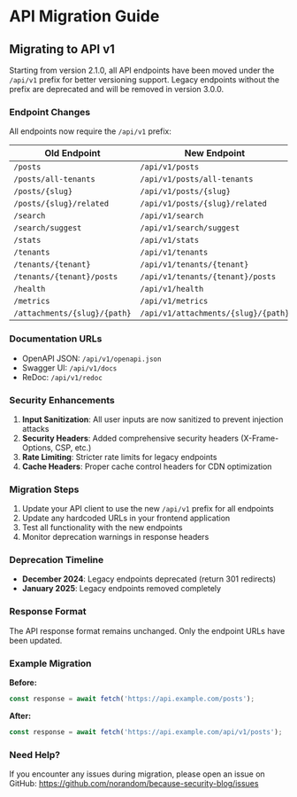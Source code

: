 # API Migration Guide

## Migrating to API v1

Starting from version 2.1.0, all API endpoints have been moved under the `/api/v1` prefix for better versioning support. Legacy endpoints without the prefix are deprecated and will be removed in version 3.0.0.

### Endpoint Changes

All endpoints now require the `/api/v1` prefix:

| Old Endpoint | New Endpoint |
|--------------|--------------|
| `/posts` | `/api/v1/posts` |
| `/posts/all-tenants` | `/api/v1/posts/all-tenants` |
| `/posts/{slug}` | `/api/v1/posts/{slug}` |
| `/posts/{slug}/related` | `/api/v1/posts/{slug}/related` |
| `/search` | `/api/v1/search` |
| `/search/suggest` | `/api/v1/search/suggest` |
| `/stats` | `/api/v1/stats` |
| `/tenants` | `/api/v1/tenants` |
| `/tenants/{tenant}` | `/api/v1/tenants/{tenant}` |
| `/tenants/{tenant}/posts` | `/api/v1/tenants/{tenant}/posts` |
| `/health` | `/api/v1/health` |
| `/metrics` | `/api/v1/metrics` |
| `/attachments/{slug}/{path}` | `/api/v1/attachments/{slug}/{path}` |

### Documentation URLs

- OpenAPI JSON: `/api/v1/openapi.json`
- Swagger UI: `/api/v1/docs`
- ReDoc: `/api/v1/redoc`

### Security Enhancements

1. **Input Sanitization**: All user inputs are now sanitized to prevent injection attacks
2. **Security Headers**: Added comprehensive security headers (X-Frame-Options, CSP, etc.)
3. **Rate Limiting**: Stricter rate limits for legacy endpoints
4. **Cache Headers**: Proper cache control headers for CDN optimization

### Migration Steps

1. Update your API client to use the new `/api/v1` prefix for all endpoints
2. Update any hardcoded URLs in your frontend application
3. Test all functionality with the new endpoints
4. Monitor deprecation warnings in response headers

### Deprecation Timeline

- **December 2024**: Legacy endpoints deprecated (return 301 redirects)
- **January 2025**: Legacy endpoints removed completely

### Response Format

The API response format remains unchanged. Only the endpoint URLs have been updated.

### Example Migration

**Before:**
```javascript
const response = await fetch('https://api.example.com/posts');
```

**After:**
```javascript
const response = await fetch('https://api.example.com/api/v1/posts');
```

### Need Help?

If you encounter any issues during migration, please open an issue on GitHub: https://github.com/norandom/because-security-blog/issues